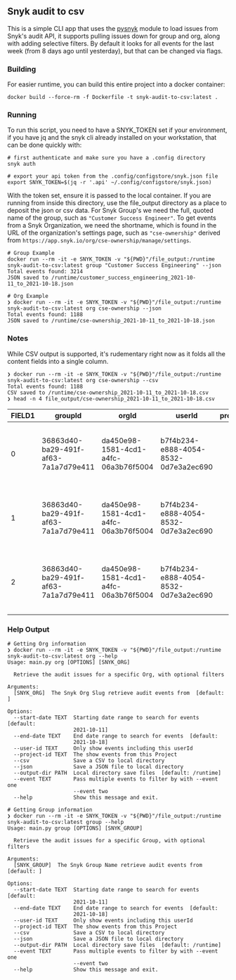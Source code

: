 ## Snyk audit to csv

This is a simple CLI app that uses the [pysnyk](https://github.com/snyk-labs/pysnyk) module to load issues from Snyk's audit API, it supports pulling issues down for group and org, along with adding selective filters. By default it looks for all events for the last week (from 8 days ago until yesterday), but that can be changed via flags.

### Building

For easier runtime, you can build this entire project into a docker container:
```
docker build --force-rm -f Dockerfile -t snyk-audit-to-csv:latest .
```

### Running

To run this script, you need to have a SNYK_TOKEN set if your environment, if you have jq and the snyk cli already installed on your workstation, that can be done quickly with:

```shell
# first authenticate and make sure you have a .config directory
snyk auth

# export your api token from the .config/configstore/snyk.json file
export SNYK_TOKEN=$(jq -r '.api' ~/.config/configstore/snyk.json)
```

With the token set, ensure it is passed to the local container. If you are running from inside this directory, use the file_output directory as a place to deposit the json or csv data. For Snyk Group's we need the full, quoted name of the group, such as `"Customer Success Engineer"`. To get events from a Snyk Organization, we need the shortname, which is found in the URL of the organization's settings page, such as `"cse-ownership"` derived from `https://app.snyk.io/org/cse-ownership/manage/settings`.

```shell
# Group Example
docker run --rm -it -e SNYK_TOKEN -v "${PWD}"/file_output:/runtime snyk-audit-to-csv:latest group "Customer Success Engineering" --json
Total events found: 3214
JSON saved to /runtime/customer_success_engineering_2021-10-11_to_2021-10-18.json

# Org Example
❯ docker run --rm -it -e SNYK_TOKEN -v "${PWD}"/file_output:/runtime snyk-audit-to-csv:latest org cse-ownership --json
Total events found: 1188
JSON saved to /runtime/cse-ownership_2021-10-11_to_2021-10-18.json
```

### Notes

While CSV output is supported, it's rudementary right now as it folds all the content fields into a single column.

```
❯ docker run --rm -it -e SNYK_TOKEN -v "${PWD}"/file_output:/runtime snyk-audit-to-csv:latest org cse-ownership --csv
Total events found: 1188
CSV saved to /runtime/cse-ownership_2021-10-11_to_2021-10-18.csv
❯ head -n 4 file_output/cse-ownership_2021-10-11_to_2021-10-18.csv
```
|FIELD1                                                          |groupId|orgId                               |userId                              |projectId|event     |content                                                                                                             |created                 |
|----------------------------------------------------------------|-------|------------------------------------|------------------------------------|---------|----------|--------------------------------------------------------------------------------------------------------------------|------------------------|
|0                                                               |36863d40-ba29-491f-af63-7a1a7d79e411|da450e98-1581-4cd1-a4fc-06a3b76f5004|b7f4b234-e888-4054-8532-0d7e3a2ec690|         |api.access|{'url': '/api/v1/org/da450e98-1581-4cd1-a4fc-06a3b76f5004/audit?from=2021-10-03&to=2021-10-10&sortOrder=ASC&page=1'}|2021-10-11T08:50:14.558Z|
|1                                                               |36863d40-ba29-491f-af63-7a1a7d79e411|da450e98-1581-4cd1-a4fc-06a3b76f5004|b7f4b234-e888-4054-8532-0d7e3a2ec690|         |api.access|{'url': '/api/v1/org/da450e98-1581-4cd1-a4fc-06a3b76f5004/audit?from=2021-10-03&to=2021-10-10&sortOrder=ASC&page=2'}|2021-10-11T08:50:16.280Z|
|2                                                               |36863d40-ba29-491f-af63-7a1a7d79e411|da450e98-1581-4cd1-a4fc-06a3b76f5004|b7f4b234-e888-4054-8532-0d7e3a2ec690|         |api.access|{'url': '/api/v1/org/da450e98-1581-4cd1-a4fc-06a3b76f5004/audit?from=2021-10-03&to=2021-10-10&sortOrder=ASC&page=3'}|2021-10-11T08:50:16.542Z|




### Help Output

```
# Getting Org information
❯ docker run --rm -it -e SNYK_TOKEN -v "${PWD}"/file_output:/runtime snyk-audit-to-csv:latest org --help
Usage: main.py org [OPTIONS] [SNYK_ORG]

  Retrieve the audit issues for a specific Org, with optional filters

Arguments:
  [SNYK_ORG]  The Snyk Org Slug retrieve audit events from  [default: ]

Options:
  --start-date TEXT  Starting date range to search for events  [default:
                     2021-10-11]
  --end-date TEXT    End date range to search for events  [default:
                     2021-10-18]
  --user-id TEXT     Only show events including this userId
  --project-id TEXT  The show events from this Project
  --csv              Save a CSV to local directory
  --json             Save a JSON file to local directory
  --output-dir PATH  Local directory save files  [default: /runtime]
  --event TEXT       Pass multiple events to filter by with --event one
                     --event two
  --help             Show this message and exit.

# Getting Group information
❯ docker run --rm -it -e SNYK_TOKEN -v "${PWD}"/file_output:/runtime snyk-audit-to-csv:latest group --help
Usage: main.py group [OPTIONS] [SNYK_GROUP]

  Retrieve the audit issues for a specific Group, with optional filters

Arguments:
  [SNYK_GROUP]  The Snyk Group Name retrieve audit events from  [default: ]

Options:
  --start-date TEXT  Starting date range to search for events  [default:
                     2021-10-11]
  --end-date TEXT    End date range to search for events  [default:
                     2021-10-18]
  --user-id TEXT     Only show events including this userId
  --project-id TEXT  The show events from this Project
  --csv              Save a CSV to local directory
  --json             Save a JSON file to local directory
  --output-dir PATH  Local directory save files  [default: /runtime]
  --event TEXT       Pass multiple events to filter by with --event one
                     --event two
  --help             Show this message and exit.

```
